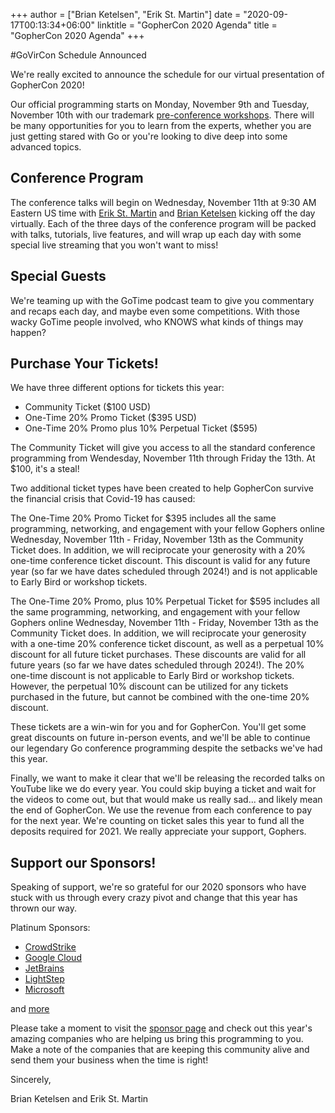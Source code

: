 +++
author = ["Brian Ketelsen", "Erik St. Martin"]
date = "2020-09-17T00:13:34+06:00"
linktitle = "GopherCon 2020 Agenda"
title = "GopherCon 2020 Agenda"
+++

#GoVirCon Schedule Announced

We're really excited to announce the schedule for our virtual presentation of GopherCon 2020!

Our official programming starts on Monday, November 9th and Tuesday, November 10th with our trademark [pre-conference workshops](https://www.gophercon.com/agenda?dates=1604880000000). There will be many opportunities for you to learn from the experts, whether you are just getting stared with Go or you're looking to dive deep into some advanced topics.

## Conference Program

The conference talks will begin on Wednesday, November 11th at 9:30 AM Eastern US time with [Erik St. Martin](https://erik.dev) and [Brian Ketelsen](https://www.brianketelsen.com) kicking off the day virtually. Each of the three days of the conference program will be packed with talks, tutorials, live features, and will wrap up each day with some special live streaming that you won't want to miss!

## Special Guests

We're teaming up with the GoTime podcast team to give you commentary and recaps each day, and maybe even some competitions. With those wacky GoTime people involved, who KNOWS what kinds of things may happen?

## Purchase Your Tickets!

We have three different options for tickets this year:

- Community Ticket (\$100 USD)
- One-Time 20% Promo Ticket (\$395 USD)
- One-Time 20% Promo plus 10% Perpetual Ticket (\$595)

The Community Ticket will give you access to all the standard conference programming from Wendesday, November 11th through Friday the 13th. At \$100, it's a steal!

Two additional ticket types have been created to help GopherCon survive the financial crisis that Covid-19 has caused:

The One-Time 20% Promo Ticket for \$395 includes all the same programming, networking, and engagement with your fellow Gophers online Wednesday, November 11th - Friday, November 13th as the Community Ticket does. In addition, we will reciprocate your generosity with a 20% one-time conference ticket discount. This discount is valid for any future year (so far we have dates scheduled through 2024!) and is not applicable to Early Bird or workshop tickets.

The One-Time 20% Promo, plus 10% Perpetual Ticket for \$595 includes all the same programming, networking, and engagement with your fellow Gophers online Wednesday, November 11th - Friday, November 13th as the Community Ticket does. In addition, we will reciprocate your generosity with a one-time 20% conference ticket discount, as well as a perpetual 10% discount for all future ticket purchases. These discounts are valid for all future years (so far we have dates scheduled through 2024!). The 20% one-time discount is not applicable to Early Bird or workshop tickets. However, the perpetual 10% discount can be utilized for any tickets purchased in the future, but cannot be combined with the one-time 20% discount.

These tickets are a win-win for you and for GopherCon. You'll get some great discounts on future in-person events, and we'll be able to continue our legendary Go conference programming despite the setbacks we've had this year.

Finally, we want to make it clear that we'll be releasing the recorded talks on YouTube like we do every year. You could skip buying a ticket and wait for the videos to come out, but that would make us really sad... and likely mean the end of GopherCon. We use the revenue from each conference to pay for the next year. We're counting on ticket sales this year to fund all the deposits required for 2021. We really appreciate your support, Gophers.

## Support our Sponsors!

Speaking of support, we're so grateful for our 2020 sponsors who have stuck with us through every crazy pivot and change that this year has thrown our way.

Platinum Sponsors:

- [CrowdStrike](https://crowdstrike.com)
- [Google Cloud](https://cloud.google.com/go/home)
- [JetBrains](https://jetbrains.com/go)
- [LightStep](https://lightstep.com)
- [Microsoft](https://microsoft.com)

and [more](https://www.gophercon.com/page/1475127/sponsors)

Please take a moment to visit the [sponsor page](https://www.gophercon.com/page/1475127/sponsors) and check out this year's amazing companies who are helping us bring this programming to you. Make a note of the companies that are keeping this community alive and send them your business when the time is right!

Sincerely,

Brian Ketelsen and Erik St. Martin
